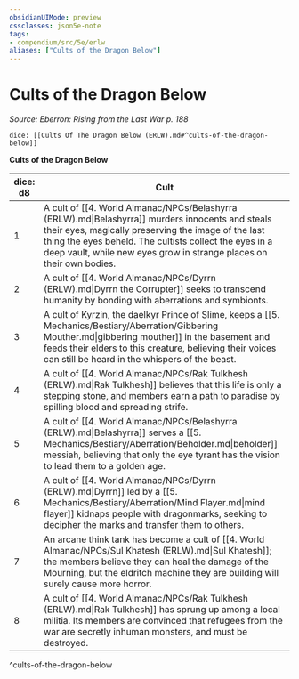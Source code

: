 ```yaml
---
obsidianUIMode: preview
cssclasses: json5e-note
tags:
- compendium/src/5e/erlw
aliases: ["Cults of the Dragon Below"]
---
```

# Cults of the Dragon Below
*Source: Eberron: Rising from the Last War p. 188* 

`dice: [[Cults Of The Dragon Below (ERLW).md#^cults-of-the-dragon-below]]`

**Cults of the Dragon Below**

| dice: d8 | Cult |
|----------|------|
| 1 | A cult of [[4. World Almanac/NPCs/Belashyrra (ERLW).md\|Belashyrra]] murders innocents and steals their eyes, magically preserving the image of the last thing the eyes beheld. The cultists collect the eyes in a deep vault, while new eyes grow in strange places on their own bodies. |
| 2 | A cult of [[4. World Almanac/NPCs/Dyrrn (ERLW).md\|Dyrrn the Corrupter]] seeks to transcend humanity by bonding with aberrations and symbionts. |
| 3 | A cult of Kyrzin, the daelkyr Prince of Slime, keeps a [[5. Mechanics/Bestiary/Aberration/Gibbering Mouther.md\|gibbering mouther]] in the basement and feeds their elders to this creature, believing their voices can still be heard in the whispers of the beast. |
| 4 | A cult of [[4. World Almanac/NPCs/Rak Tulkhesh (ERLW).md\|Rak Tulkhesh]] believes that this life is only a stepping stone, and members earn a path to paradise by spilling blood and spreading strife. |
| 5 | A cult of [[4. World Almanac/NPCs/Belashyrra (ERLW).md\|Belashyrra]] serves a [[5. Mechanics/Bestiary/Aberration/Beholder.md\|beholder]] messiah, believing that only the eye tyrant has the vision to lead them to a golden age. |
| 6 | A cult of [[4. World Almanac/NPCs/Dyrrn (ERLW).md\|Dyrrn]] led by a [[5. Mechanics/Bestiary/Aberration/Mind Flayer.md\|mind flayer]] kidnaps people with dragonmarks, seeking to decipher the marks and transfer them to others. |
| 7 | An arcane think tank has become a cult of [[4. World Almanac/NPCs/Sul Khatesh (ERLW).md\|Sul Khatesh]]; the members believe they can heal the damage of the Mourning, but the eldritch machine they are building will surely cause more horror. |
| 8 | A cult of [[4. World Almanac/NPCs/Rak Tulkhesh (ERLW).md\|Rak Tulkhesh]] has sprung up among a local militia. Its members are convinced that refugees from the war are secretly inhuman monsters, and must be destroyed. |
^cults-of-the-dragon-below